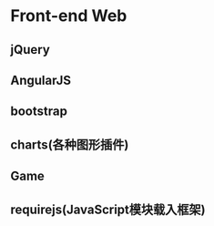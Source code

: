 # Front-end Web

## jQuery

## AngularJS

## bootstrap

## charts(各种图形插件)

## Game

## requirejs(JavaScript模块载入框架)